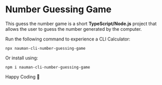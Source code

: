 # Number Guessing Game

This guess the number game is a short **TypeScript/Node.js** project that allows the user to guess the number generated by the computer.

Run the following command to experience a CLI Calculator:
```
npx nauman-cli-number-guessing-game
```
Or install using:
```
npm i nauman-cli-number-guessing-game
```

Happy Coding :slightly_smiling_face:
